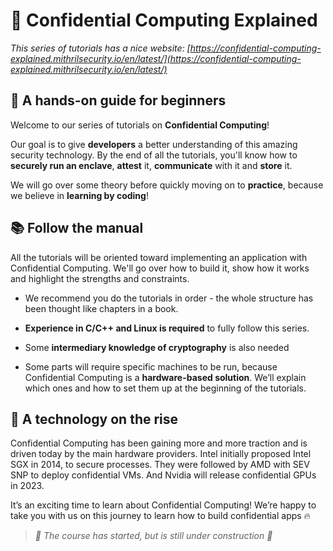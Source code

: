 # 🔐 Confidential Computing Explained

*This series of tutorials has a nice website: [https://confidential-computing-explained.mithrilsecurity.io/en/latest/](https://confidential-computing-explained.mithrilsecurity.io/en/latest/)*

## 🙌 A hands-on guide for beginners

Welcome to our series of tutorials on **Confidential Computing**! 

Our goal is to give **developers** a better understanding of this amazing security technology. By the end of all the tutorials, you'll know how to **securely run an enclave**, **attest** it, **communicate** with it and **store** it.

We will go over some theory before quickly moving on to **practice**, because we believe in **learning by coding**!

## 📚 Follow the manual

All the tutorials will be oriented toward implementing an application with Confidential Computing. We'll go over how to build it, show how it works and highlight the strengths and constraints. 

- We recommend you do the tutorials in order - the whole structure has been thought like chapters in a book. 

- **Experience in C/C++ and Linux is required** to fully follow this series. 

- Some **intermediary knowledge of cryptography** is also needed

- Some parts will require specific machines to be run, because Confidential Computing is a **hardware-based solution**. We’ll explain which ones and how to set them up at the beginning of the tutorials.

## 🚀 A technology on the rise

Confidential Computing has been gaining more and more traction and is driven today by the main hardware providers. Intel initially proposed Intel SGX in 2014, to secure processes. They were followed by AMD with SEV SNP to deploy confidential VMs. And Nvidia will release confidential GPUs in 2023.

It’s an exciting time to learn about Confidential Computing! We’re happy to take you with us on this journey to learn how to build confidential apps 🔥

> *🚧 The course has started, but is still under construction 🚧* 
